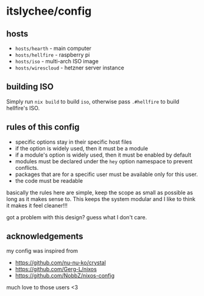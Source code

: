 # itslychee/config

## hosts
- `hosts/hearth` -  main computer
- `hosts/hellfire` - raspberry pi
- `hosts/iso` - multi-arch ISO image
- `hosts/wirescloud` - hetzner server instance

## building ISO

Simply run `nix build` to build `iso`, otherwise pass `.#hellfire` to build
hellfire's ISO.

## rules of this config

- specific options stay in their specific host files
- if the option is widely used, then it must be a module
- if a module's option is widely used, then it must be enabled by default
- modules must be declared under the `hey` option namespace to prevent conflicts.
- packages that are for a specific user must be available only for this user.
- the code must be readable

basically the rules here are simple, keep the scope as small as possible as long
as it makes sense to. This keeps the system modular and I like to think it makes it feel
cleaner!!!

got a problem with this design? guess what I don't care.

## acknowledgements

my config was inspired from

- https://github.com/nu-nu-ko/crystal
- https://github.com/Gerg-L/nixos
- https://github.com/NobbZ/nixos-config

much love to those users <3
